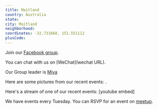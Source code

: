 ```yaml
---
title: Maitland
country: Australia
state: 
city: Maitland
neighborhood: 
coordinates: -32.731668, 151.551112
plusCode:
---
```

Join our [Facebook group](https://www.facebook.com/groups/free.code.camp.maitland.au).

You can chat with us on [WeChat](wechat URL).

Our Group leader is [Miya](freecodecamp.org/miya)

Here are some pictures from our recent events:
![]().

Here's a stream of one of our recent events:
[youtube embed]

We have events every Tuesday. You can RSVP for an event on [meetup](meetupurl).
